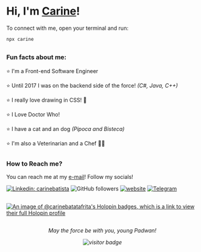 # Hi, I'm [Carine](https://carinebatista.github.io/)!


To connect with me, open your terminal and run:

```bash
npx carine
```

##
### Fun facts about me: 
 
:star: I'm a Front-end Software Engineer

:star: Until 2017 I was on the backend side of the force! *(C#, Java, C++)*

:star: I really love drawing in CSS! 🎨

:star: I Love Doctor Who! 

:star: I have a cat and an dog *(Pipoca and Bisteca)*

:star: I'm also a Veterinarian and a Chef 👨‍🍳

##
### How to Reach me?

You can reach me at my [e-mail](mailto:carinedcb@hotmail.com)!
Follow my socials! 

[![Linkedin: carinebatista](https://img.shields.io/badge/-Linkedin-blue?style=flat-square&logo=Linkedin&logoColor=white&link=https://www.linkedin.com/in/carinebatista)](https://www.linkedin.com/in/carinebatista/)
![GitHub followers](https://img.shields.io/github/followers/carinebatista?label=Follow&style=social)
[![website](https://img.shields.io/badge/Website-46a2f1.svg?&style=flat-square&logo=Google-Chrome&logoColor=white&link=https://carine.dev/)](https://carine.dev/)
[![Telegram](https://img.shields.io/badge/Telegram-2CA5E0?style=flat-square&logo=telegram&logoColor=white&link=https://t.me/carinebatatafrita
)](https://t.me/carinebatatafrita)

 ##

 [![An image of @carinebatatafrita's Holopin badges, which is a link to view their full Holopin profile](https://holopin.me/carinebatatafrita)](https://holopin.io/@carinebatatafrita)

 ## 
 
<p align="center">
 <i> May the force be with you, young Padwan! <i>
</p>
  
<p align="center">
  <img src="https://visitor-badge.laobi.icu/badge?page_id=carinebatista.carinebatista" alt="visitor badge"/>       
</p>

 
